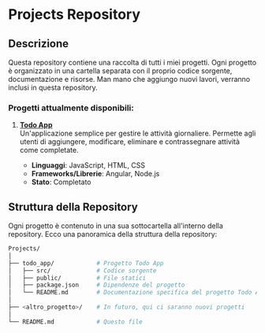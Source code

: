 # Projects Repository

## Descrizione
Questa repository contiene una raccolta di tutti i miei progetti. Ogni progetto è organizzato in una cartella separata con il proprio codice sorgente, documentazione e risorse. Man mano che aggiungo nuovi lavori, verranno inclusi in questa repository.

### Progetti attualmente disponibili:

1. **[Todo App](./Todo-app/README.md)**  
   Un'applicazione semplice per gestire le attività giornaliere. Permette agli utenti di aggiungere, modificare, eliminare e contrassegnare attività come completate.

   - **Linguaggi**: JavaScript, HTML, CSS
   - **Frameworks/Librerie**: Angular, Node.js
   - **Stato**: Completato

## Struttura della Repository
Ogni progetto è contenuto in una sua sottocartella all'interno della repository. Ecco una panoramica della struttura della repository:

```bash
Projects/
│
├── todo_app/            # Progetto Todo App
│   ├── src/             # Codice sorgente
│   ├── public/          # File statici
│   ├── package.json     # Dipendenze del progetto
│   └── README.md        # Documentazione specifica del progetto Todo App
│
├── <altro_progetto>/    # In futuro, qui ci saranno nuovi progetti
│
└── README.md            # Questo file
